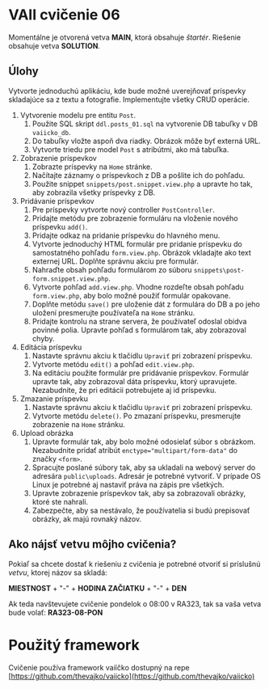 # VAII cvičenie 06
Momentálne je otvorená vetva __MAIN__, ktorá obsahuje _štartér_. Riešenie obsahuje vetva __SOLUTION__.

## Úlohy

Vytvorte jednoduchú aplikáciu, kde bude možné uverejňovať príspevky skladajúce sa z textu a fotografie. Implementujte všetky CRUD operácie.

1. Vytvorenie modelu pre entitu `Post`.
   1. Použite SQL skript `ddl.posts_01.sql` na vytvorenie DB tabuľky v DB `vaiicko_db`.
   2. Do tabuľky vložte aspoň dva riadky. Obrázok môže byť externá URL.
   3. Vytvorte triedu pre model `Post` s atribútmi, ako má tabuľka.
2. Zobrazenie príspevkov
   1. Zobrazte príspevky na `Home` stránke.
   2. Načítajte záznamy o príspevkoch z DB a pošlite ich do pohľadu.
   3. Použite snippet `snippets/post.snippet.view.php` a upravte ho tak, aby zobrazila všetky príspevky z DB.
3. Pridávanie príspevkov
   1. Pre príspevky vytvorte nový controller `PostController`.
   2. Pridajte metódu pre zobrazenie formuláru na vloženie nového príspevku `add()`.
   3. Pridajte odkaz na pridanie príspevku do hlavného menu.
   4. Vytvorte jednoduchý HTML formulár pre pridanie príspevku do samostatného pohľadu `form.view.php`. Obrázok vkladajte ako text externej URL.
      Doplňte správnu akciu pre formulár.
   5. Nahraďte obsah pohľadu formulárom zo súboru `snippets\post-form.snippet.view.php`.
   6. Vytvorte pohľad `add.view.php`. Vhodne rozdeľte obsah pohľadu `form.view.php`, aby bolo možné použiť formulár opakovane.
   7. Doplňte metódu `save()` pre uloženie dát z formulára do DB a po jeho uložení presmerujte používateľa na `Home` stránku.
   8. Pridajte kontrolu na strane servera, že používateľ odoslal obidva povinné polia. Upravte pohľad s formulárom tak, aby zobrazoval chyby.
4. Editácia príspevku
   1. Nastavte správnu akciu k tlačidlu `Upraviť` pri zobrazení príspevku.
   2. Vytvorte metódu `edit()` a pohľad `edit.view.php`.
   3. Na editáciu použite formulár pre pridávanie príspevkov. Formulár upravte tak, aby zobrazoval dáta príspevku, ktorý upravujete. Nezabudnite, že pri
      editácii potrebujete aj id príspevku.
5. Zmazanie príspevku
   1. Nastavte správnu akciu k tlačidlu `Upraviť` pri zobrazení príspevku.
   2. Vytvorte metódu `delete()`. Po zmazaní príspevku, presmerujte zobrazenie na `Home` stránku.
6. Upload obrázka
   1. Upravte formulár tak, aby bolo možné odosielať súbor s obrázkom. Nezabudnite pridať atribút `enctype="multipart/form-data"` do značky `<form>`.
   2. Spracujte poslané súbory tak, aby sa ukladali na webový server do adresára `public\uploads`. Adresár je potrebné vytvoriť. V prípade OS Linux je potrebné
      aj nastaviť práva na zápis pre všetkých.
   3. Upravte zobrazenie príspevkov tak, aby sa zobrazovali obrázky, ktoré ste nahrali.
   4. Zabezpečte, aby sa nestávalo, že používatelia si budú prepisovať obrázky, ak majú rovnaký názov.

## Ako nájsť vetvu môjho cvičenia?
Pokiaľ sa chcete dostať k riešeniu z cvičenia je potrebné otvoriť si príslušnú _vetvu_, ktorej názov sa skladá:

__MIESTNOST__ + "-" + __HODINA ZAČIATKU__ + "-" + __DEN__

Ak teda navštevujete cvičenie pondelok o 08:00 v RA323, tak sa vaša vetva bude volať: __RA323-08-PON__

# Použitý framework
Cvičenie používa framework vaííčko dostupný na repe [https://github.com/thevajko/vaiicko](https://github.com/thevajko/vaiicko)
